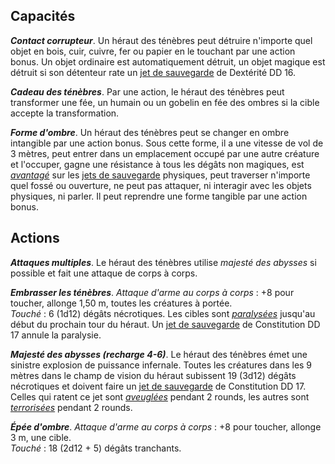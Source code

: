 ## Capacités
_**Contact corrupteur**_. Un héraut des ténèbres peut détruire n'importe quel objet en bois, cuir, cuivre, fer ou papier en le touchant par une action bonus. Un objet ordinaire est automatiquement détruit, un objet magique est détruit si son détenteur rate un [jet de sauvegarde](/utiliser-les-caracteristiques/#jets-de-sauvegarde) de Dextérité DD 16.

_**Cadeau des ténèbres**_. Par une action, le héraut des ténèbres peut transformer une fée, un humain ou un gobelin en fée des ombres si la cible accepte la transformation.

_**Forme d'ombre**_. Un héraut des ténèbres peut se changer en ombre intangible par une action bonus. Sous cette forme, il a une vitesse de vol de 3 mètres, peut entrer dans un emplacement occupé par une autre créature et l'occuper, gagne une résistance à tous les dégâts non magiques, est [_avantagé_](/utiliser-les-caracteristiques/#avantage-et-desavantage) sur les [jets de sauvegarde](/utiliser-les-caracteristiques/#jets-de-sauvegarde) physiques, peut traverser n'importe quel fossé ou ouverture, ne peut pas attaquer, ni interagir avec les objets physiques, ni parler. Il peut reprendre une forme tangible par une action bonus.

## Actions
_**Attaques multiples**_. Le héraut des ténèbres utilise _majesté des abysses_ si possible et fait une attaque de corps à corps.

_**Embrasser les ténèbres**_. _Attaque d'arme au corps à corps_ : +8 pour toucher, allonge 1,50 m, toutes les créatures à portée.  
_Touché_ : 6 (1d12) dégâts nécrotiques. Les cibles sont [_paralysées_](/gerer-la-sante-du-personnage/#paralyse) jusqu'au début du prochain tour du héraut. Un [jet de sauvegarde](/utiliser-les-caracteristiques/#jets-de-sauvegarde) de Constitution DD 17 annule la paralysie.

_**Majesté des abysses (recharge 4-6)**_. Le héraut des ténèbres émet une sinistre explosion de puissance infernale. Toutes les créatures dans les 9 mètres dans le champ de vision du héraut subissent 19 (3d12) dégâts nécrotiques et doivent faire un [jet de sauvegarde](/utiliser-les-caracteristiques/#jets-de-sauvegarde) de Constitution DD 17. Celles qui ratent ce jet sont [_aveuglées_](/gerer-la-sante-du-personnage/#aveugle) pendant 2 rounds, les autres sont [_terrorisées_](/gerer-la-sante-du-personnage/#terrorise) pendant 2 rounds.

_**Épée d'ombre**_. _Attaque d'arme au corps à corps_ : +8 pour toucher, allonge 3 m, une cible.  
_Touché_ : 18 (2d12 + 5) dégâts tranchants.
